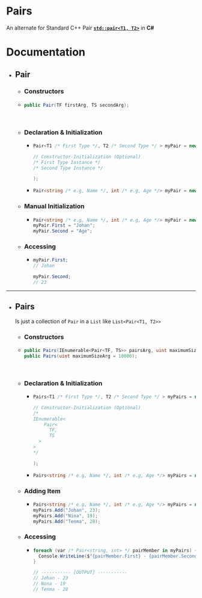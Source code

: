 # Pairs
An alternate for Standard C++ Pair [**`std::pair<T1, T2>`**](https://cplusplus.com/reference/utility/pair/pair/) in **C#**

# Documentation

- ## Pair
  - ### Constructors
  - ```C#
    public Pair(TF firstArg, TS secondArg);
    ```
    <br>
  - ### Declaration & Initialization
    - ```C#
      Pair<T1 /* First Type */, T2 /* Second Type */ > myPair = new(
      
      // Constructor-Initialization (Optional)
      /* First Type Instance */
      /* Second Type Instance */
      
      );
      ```

    - ```C#
      Pair<string /* e.g, Name */, int /* e.g, Age */> myPair = new("Johan", 23);
      ```
  - ### Manual Initialization
    - ```C#
      Pair<string /* e.g, Name */, int /* e.g, Age */> myPair = new();
      myPair.First = "Johan";
      myPair.Second = "Age";
      ```
      
  - ### Accessing
    - ```C#
      myPair.First;
      // Johan
      
      myPair.Second;
      // 23
      ```

----

- ## Pairs
  Is just a collection of `Pair` in a `List` like `List<Pair<T1, T2>>`
  - ### Constructors
  - ```C#
    public Pairs(IEnumerable<Pair<TF, TS>> pairsArg, uint maximumSizeArg = 10000);
    public Pairs(uint maximumSizeArg = 10000);
    ```
    <br>
  - ### Declaration & Initialization
    - ```C#
      Pairs<T1 /* First Type */, T2 /* Second Type */ > myPairs = new(
      
      // Constructor-Initialization (Optional)
      /*
      IEnumerable<
          Pair<
            TF,
            TS
        >
      >
      */
      
      );
      ```

    - ```C#
      Pairs<string /* e.g, Name */, int /* e.g, Age */> myPairs = new();
      ```
  - ### Adding Item
    - ```C#
      Pairs<string /* e.g, Name */, int /* e.g, Age */> myPairs = new();
      myPairs.Add("Johan", 23);
      myPairs.Add("Nina", 19);
      myPairs.Add("Tenma", 28);
      ```
      
  - ### Accessing
    - ```C#
      foreach (var /* Pair<string, int> */ pairMember in myPairs) {
        Console.WriteLine($"{pairMember.First} - {pairMember.Second}");
      }
      
      // ----------- [OUTPUT] -----------
      // Johan - 23
      // Nona - 19
      // Tenma - 28
      ```
